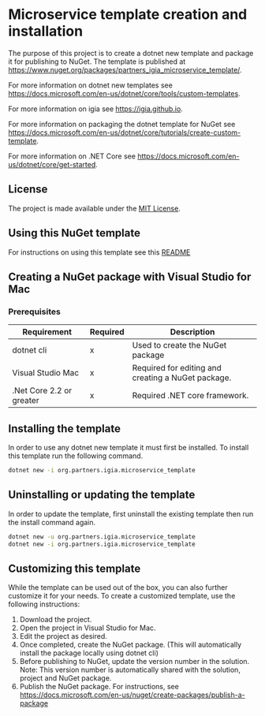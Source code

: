 ﻿# Microservice template creation and installation

The purpose of this project is to create a dotnet new template and package it for publishing to NuGet. The template is published at <https://www.nuget.org/packages/partners_igia_microservice_template/>.

For more information on dotnet new templates see <https://docs.microsoft.com/en-us/dotnet/core/tools/custom-templates>.

For more information on igia see <https://igia.github.io>.

For more information on packaging the dotnet template for NuGet see <https://docs.microsoft.com/en-us/dotnet/core/tutorials/create-custom-template>.

For more information on .NET Core see <https://docs.microsoft.com/en-us/dotnet/core/get-started>.

## License

The project is made available under the [MIT License](LICENSE.md).

## Using this NuGet template

For instructions on using this template see this [README](micro_service_template_nuget/content/src/micro_service_template/README.md)


## Creating a NuGet package with Visual Studio for Mac

### Prerequisites

| Requirement              | Required | Description                                        |
| ------------------------ | -------- | -------------------------------------------------- |
| dotnet cli               | x        | Used to create the NuGet package                   |
| Visual Studio Mac        | x        | Required for editing and creating a NuGet package. |
| .Net Core 2.2 or greater | x        | Required .NET core framework.                      |


## Installing the template

In order to use any dotnet new template it must first be installed. To install this template run the following command.

```bash
dotnet new -i org.partners.igia.microservice_template
```

## Uninstalling or updating the template

In order to update the template, first uninstall the existing template then run the install command again.

```bash
dotnet new -u org.partners.igia.microservice_template
dotnet new -i org.partners.igia.microservice_template
```

## Customizing this template

While the template can be used out of the box, you can also further customize it for your needs. To create a customized template, use the following instructions:

1. Download the project.
2. Open the project in Visual Studio for Mac.
3. Edit the project as desired.
4. Once completed, create the NuGet package. (This will automatically install the package locally using dotnet cli)
5. Before publishing to NuGet, update the version number in the solution.  Note: This version number is automatically shared with the solution, project and NuGet package.
6. Publish the NuGet package. For instructions, see <https://docs.microsoft.com/en-us/nuget/create-packages/publish-a-package>